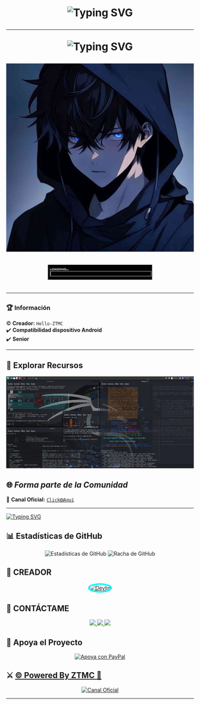 

<h1 align="center">
<img src="https://readme-typing-svg.herokuapp.com?font=Fira+Code&size=40&pause=500&color=00F711FF&center=true&vCenter=true&width=500&lines=👋+¡HOLA,+Soy+Zuri+😅" alt="Typing SVG">
</p>

---


<img src="https://readme-typing-svg.herokuapp.com?font=Fira+Code&size=20&pause=500&color=00F711FF&center=true&vCenter=true&width=500&lines=💻Tengo+conocimientos+básicos+en+Hacking❗️+" alt="Typing SVG">


<p align="center">
  <img src="JPEG_20241226_140327_3547000542132059692.jpg" alt="Menú Principal">
</p>  

<p align="center">
  <img src="20250325_231611.gif" alt="Menú Principal">
</p>


---

### 🏆 **Información**  
©️ **Creador:** `Hello-ZTMC`  
✔️ **Compatibilidad dispositivo Android**  
✔️ **Senior**

---
## 🚀 **Explorar Recursos**  
<p align="center">
  <img src="Captura de pantalla_2025-02-13_17-30-16.png" alt="Kirito-Bot">
</p>  


## 🌐 ***Forma parte de la Comunidad*** 

💬 **Canal Oficial:** [`Click❎️Aquí`](https://whatsapp.com/channel/0029Vb6alsm2phHPH5rSuO2U)  

---

[![Typing SVG](https://readme-typing-svg.demolab.com?font=Fira+Code&pause=400&color=00CCFF&lines=+Proyectos+disponibles;WhatsApp++✅️)](https://git.io/typing-svg)  

## 📊 **Estadísticas de GitHub**

<p align="center">
  <img src="https://github-readme-stats.vercel.app/api?username=deylinqff&repo=Kirito-Bot-MD&show_icons=true&theme=radical&hide_border=true" alt="Estadísticas de GitHub">
  <img src="https://github-readme-streak-stats.herokuapp.com/?user=deylinqff&repo=Kirito-Bot-MD&theme=radical&hide_border=true" alt="Racha de GitHub">
</p>

## 🌟 **CREADOR**

<p align="center">
  <a href="https://github.com/deylinqff" target="_blank">
    <img src="https://github.com/deylinqff.png" width="150" height="150" alt="Deylin" style="border-radius: 50%; border: 4px solid #00F7FF;"/>
  </a>
</p>

## 👑 **CONTÁCTAME**

<p align="center">
  <a href="https://github.com/Hello-ZT15">
    <img src="https://img.shields.io/badge/GitHub-Hello-181717?style=for-the-badge&logo=github">
  </a>
  <a href="https://wa.me/51939467706">
    <img src="https://img.shields.io/badge/WhatsApp-Contactar-25D366?style=for-the-badge&logo=whatsapp">
  </a>
  <a href="mailto:zuritre25@gmail.com">
    <img src="https://img.shields.io/badge/Email-Enviame%20un%20un%20correo-EA4335?style=for-the-badge&logo=gmail">
  </a>
</p>

## 🎯 **Apoya el Proyecto**

<p align="center">
  <a href="zuritre25@gmail.com">
    <img src="https://img.shields.io/badge/Apoya mediante PayPal-000000?style=for-the-badge&logo=paypal&logoColor=white" alt="Apoya con PayPal" />
  </a>
</p>

## ⚔️ [© Powered By ZTMC 👑](https://Wa.me/51939467706)

<p align="center">
  <a href="https://whatsapp.com/channel/0029Vb6alsm2phHPH5rSuO2U" target="_blank">
    <img src="https://img.shields.io/badge/©%20Powered%20By%20Zuri-000000?style=for-the-badge&logo=whatsapp&logoColor=white" alt="Canal Oficial">
  </a>
</p>

---
